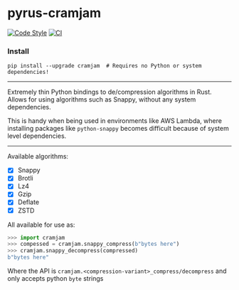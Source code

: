 # pyrus-cramjam

[![Code Style](https://img.shields.io/badge/code%20style-black-000000.svg)](https://github.com/python/black)
[![CI](https://github.com/milesgranger/pyrus-cramjam/workflows/MasterCI/badge.svg?branch=master)](https://github.com/milesgranger/pyrus-cramjam/actions?query=branch=master)


### Install
```commandline
pip install --upgrade cramjam  # Requires no Python or system dependencies!
```

---

Extremely thin Python bindings to de/compression algorithms in Rust.
Allows for using algorithms such as Snappy, without any system dependencies.

This is handy when being used in environments like AWS Lambda, where installing
packages like `python-snappy` becomes difficult because of system level dependencies.

---

Available algorithms:

- [X] Snappy
- [X] Brotli
- [X] Lz4
- [X] Gzip
- [X] Deflate
- [X] ZSTD

All available for use as:

```python
>>> import cramjam
>>> compessed = cramjam.snappy_compress(b"bytes here")
>>> cramjam.snappy_decompress(compressed)
b"bytes here"
```

Where the API is `cramjam.<compression-variant>_compress/decompress` and only accepts
python `byte` strings
